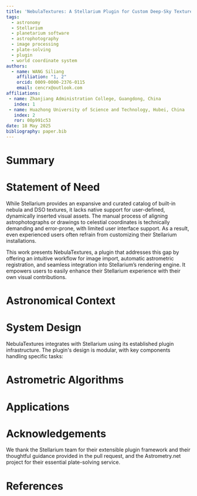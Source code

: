```yaml
---
title: 'NebulaTextures: A Stellarium Plugin for Custom Deep-Sky Textures and Online Astrometric Registration'
tags:
  - astronomy
  - Stellarium
  - planetarium software
  - astrophotography
  - image processing
  - plate-solving
  - plugin
  - world coordinate system
authors:
  - name: WANG Siliang
    affiliation: "1, 2"
    orcid: 0009-0000-2376-0115
    email: cencrx@outlook.com
affiliations:
 - name: Zhanjiang Administration College, Guangdong, China
   index: 1
 - name: Huazhong University of Science and Technology, Hubei, China
   index: 2
   ror: 00p991c53
date: 18 May 2025
bibliography: paper.bib
---
```


# Summary

# Statement of Need

While Stellarium provides an expansive and curated catalog of built-in nebula and DSO textures, it lacks native support for user-defined, dynamically inserted visual assets. The manual process of aligning astrophotographs or drawings to celestial coordinates is technically demanding and error-prone, with limited user interface support. As a result, even experienced users often refrain from customizing their Stellarium installations.

This work presents NebulaTextures, a plugin that addresses this gap by offering an intuitive workflow for image import, automatic astrometric registration, and seamless integration into Stellarium’s rendering engine. It empowers users to easily enhance their Stellarium experience with their own visual contributions.

# Astronomical Context

# System Design

NebulaTextures integrates with Stellarium using its established plugin infrastructure. The plugin's design is modular, with key components handling specific tasks:

# Astrometric Algorithms


# Applications


# Acknowledgements

We thank the Stellarium team for their extensible plugin framework and their thoughtful guidance provided in the pull request, and the Astrometry.net project for their essential plate-solving service.

# References